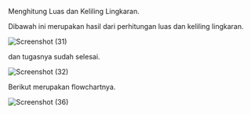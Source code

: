 Menghitung Luas dan Keliling Lingkaran.

Dibawah ini merupakan hasil dari perhitungan luas dan keliling lingkaran.


![Screenshot (31)](https://user-images.githubusercontent.com/92651803/139033932-6893bbc2-721b-42da-a97e-3f7f29fd50cf.png)


dan tugasnya sudah selesai.


![Screenshot (32)](https://user-images.githubusercontent.com/92651803/139034434-63790edf-e87f-4c24-8580-f28fbb5545c3.png)

Berikut merupakan flowchartnya.

![Screenshot (36)](https://user-images.githubusercontent.com/92651803/139674389-06a38cca-4bc4-4c29-8782-a79c4164d8ef.png)



